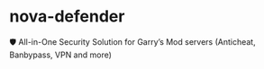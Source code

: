 # nova-defender
🛡 All-in-One Security Solution for Garry’s Mod servers (Anticheat, Banbypass, VPN and more)
